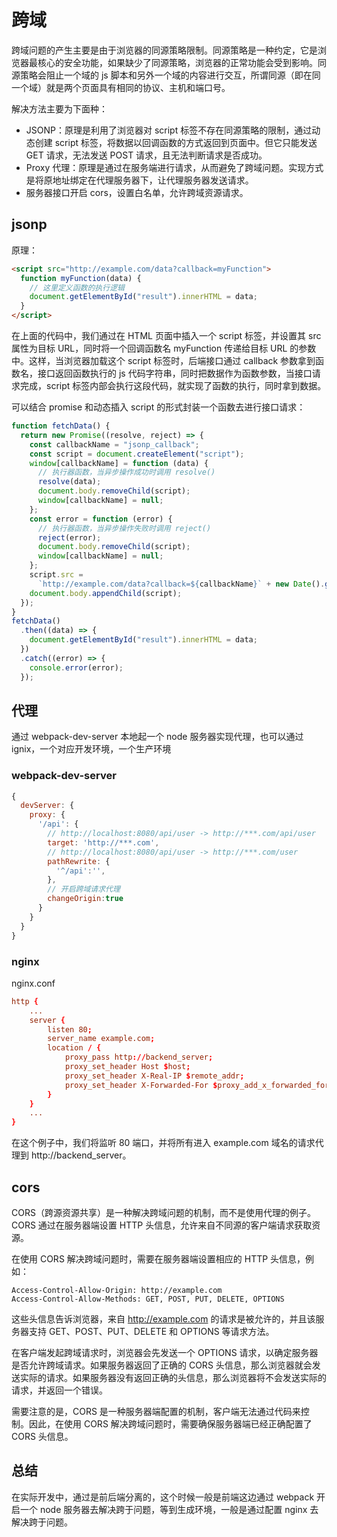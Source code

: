 # 跨域

跨域问题的产生主要是由于浏览器的同源策略限制。同源策略是一种约定，它是浏览器最核心的安全功能，如果缺少了同源策略，浏览器的正常功能会受到影响。同源策略会阻止一个域的 js 脚本和另外一个域的内容进行交互，所谓同源（即在同一个域）就是两个页面具有相同的协议、主机和端口号。

解决方法主要为下面种：

- JSONP：原理是利用了浏览器对 script 标签不存在同源策略的限制，通过动态创建 script 标签，将数据以回调函数的方式返回到页面中。但它只能发送 GET 请求，无法发送 POST 请求，且无法判断请求是否成功。
- Proxy 代理：原理是通过在服务端进行请求，从而避免了跨域问题。实现方式是将原地址绑定在代理服务器下，让代理服务器发送请求。
- 服务器接口开启 cors，设置白名单，允许跨域资源请求。

## jsonp

原理：

```html
<script src="http://example.com/data?callback=myFunction">
  function myFunction(data) {
    // 这里定义函数的执行逻辑
    document.getElementById("result").innerHTML = data;
  }
</script>
```

在上面的代码中，我们通过在 HTML 页面中插入一个 script 标签，并设置其 src 属性为目标 URL，同时将一个回调函数名 myFunction 传递给目标 URL 的参数中。这样，当浏览器加载这个 script 标签时，后端接口通过 callback 参数拿到函数名，接口返回函数执行的 js 代码字符串，同时把数据作为函数参数，当接口请求完成，script 标签内部会执行这段代码，就实现了函数的执行，同时拿到数据。

可以结合 promise 和动态插入 script 的形式封装一个函数去进行接口请求：

```js
function fetchData() {
  return new Promise((resolve, reject) => {
    const callbackName = "jsonp_callback";
    const script = document.createElement("script");
    window[callbackName] = function (data) {
      // 执行器函数，当异步操作成功时调用 resolve()
      resolve(data);
      document.body.removeChild(script);
      window[callbackName] = null;
    };
    const error = function (error) {
      // 执行器函数，当异步操作失败时调用 reject()
      reject(error);
      document.body.removeChild(script);
      window[callbackName] = null;
    };
    script.src =
      `http://example.com/data?callback=${callbackName}` + new Date().getTime(); // 为了避免缓存问题，添加时间戳
    document.body.appendChild(script);
  });
}
fetchData()
  .then((data) => {
    document.getElementById("result").innerHTML = data;
  })
  .catch((error) => {
    console.error(error);
  });
```

## 代理

通过 webpack-dev-server 本地起一个 node 服务器实现代理，也可以通过 ignix，一个对应开发环境，一个生产环境

### webpack-dev-server

```js
{
  devServer: {
    proxy: {
      '/api': {
        // http://localhost:8080/api/user -> http://***.com/api/user
        target: 'http://***.com',
        // http://localhost:8080/api/user -> http://***.com/user
        pathRewrite: {
          '^/api':'',
        },
        // 开启跨域请求代理
        changeOrigin:true
      }
    }
  }
}
```

### nginx

nginx.conf

```conf
http {
    ...
    server {
        listen 80;
        server_name example.com;
        location / {
            proxy_pass http://backend_server;
            proxy_set_header Host $host;
            proxy_set_header X-Real-IP $remote_addr;
            proxy_set_header X-Forwarded-For $proxy_add_x_forwarded_for;
        }
    }
    ...
}
```

在这个例子中，我们将监听 80 端口，并将所有进入 example.com 域名的请求代理到 http://backend_server。

## cors

CORS（跨源资源共享）是一种解决跨域问题的机制，而不是使用代理的例子。CORS 通过在服务器端设置 HTTP 头信息，允许来自不同源的客户端请求获取资源。

在使用 CORS 解决跨域问题时，需要在服务器端设置相应的 HTTP 头信息，例如：

```
Access-Control-Allow-Origin: http://example.com
Access-Control-Allow-Methods: GET, POST, PUT, DELETE, OPTIONS
```

这些头信息告诉浏览器，来自 http://example.com 的请求是被允许的，并且该服务器支持 GET、POST、PUT、DELETE 和 OPTIONS 等请求方法。

在客户端发起跨域请求时，浏览器会先发送一个 OPTIONS 请求，以确定服务器是否允许跨域请求。如果服务器返回了正确的 CORS 头信息，那么浏览器就会发送实际的请求。如果服务器没有返回正确的头信息，那么浏览器将不会发送实际的请求，并返回一个错误。

需要注意的是，CORS 是一种服务器端配置的机制，客户端无法通过代码来控制。因此，在使用 CORS 解决跨域问题时，需要确保服务器端已经正确配置了 CORS 头信息。

## 总结

在实际开发中，通过是前后端分离的，这个时候一般是前端这边通过 webpack 开启一个 node 服务器去解决跨于问题，等到生成环境，一般是通过配置 nginx 去解决跨于问题。
